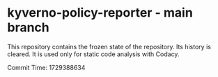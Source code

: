 # kyverno-policy-reporter - main branch

This repository contains the frozen state of the repository.
Its history is cleared. It is used only for static code
analysis with Codacy.

Commit Time: 1729388634